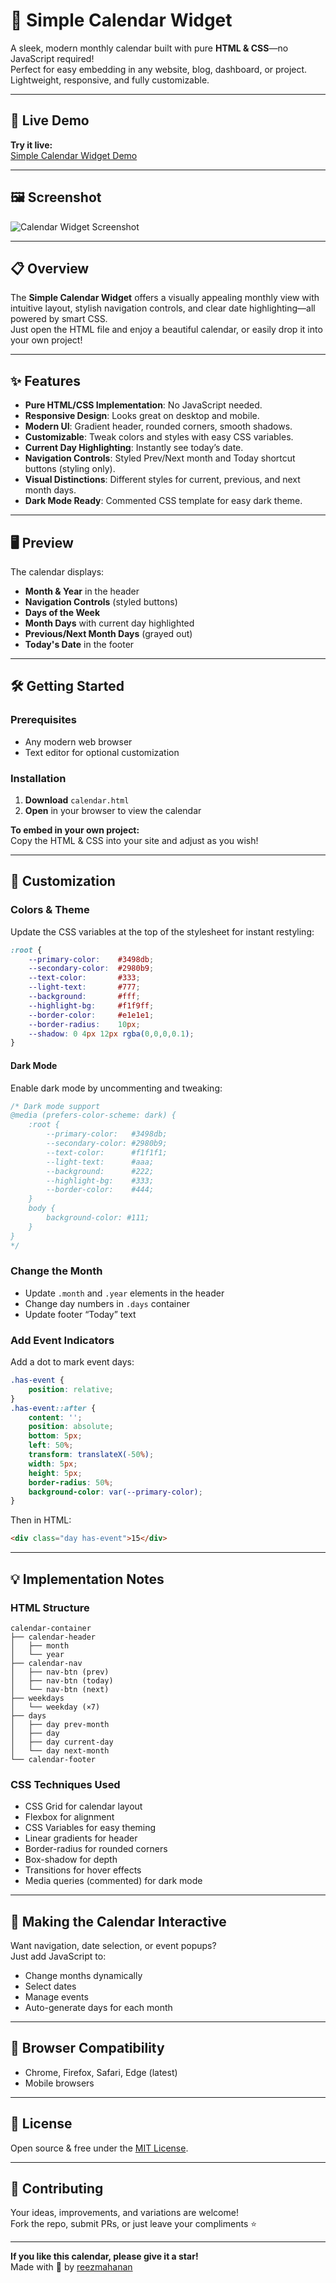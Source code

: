 # 📅 Simple Calendar Widget

A sleek, modern monthly calendar built with pure **HTML & CSS**—no JavaScript required!  
Perfect for easy embedding in any website, blog, dashboard, or project.  
Lightweight, responsive, and fully customizable.

---

## 🚀 Live Demo

**Try it live:**  
[Simple Calendar Widget Demo](https://reezmahanan.github.io/calander/)

---

## 🖼️ Screenshot

![Calendar Widget Screenshot](https://github.com/reezmahanan/calander/blob/main/Screenshot%202025-09-14%20112604.png)

---

## 📋 Overview

The **Simple Calendar Widget** offers a visually appealing monthly view with intuitive layout, stylish navigation controls, and clear date highlighting—all powered by smart CSS.  
Just open the HTML file and enjoy a beautiful calendar, or easily drop it into your own project!

---

## ✨ Features

- **Pure HTML/CSS Implementation**: No JavaScript needed.
- **Responsive Design**: Looks great on desktop and mobile.
- **Modern UI**: Gradient header, rounded corners, smooth shadows.
- **Customizable**: Tweak colors and styles with easy CSS variables.
- **Current Day Highlighting**: Instantly see today’s date.
- **Navigation Controls**: Styled Prev/Next month and Today shortcut buttons (styling only).
- **Visual Distinctions**: Different styles for current, previous, and next month days.
- **Dark Mode Ready**: Commented CSS template for easy dark theme.

---

## 🖥️ Preview

The calendar displays:

- **Month & Year** in the header
- **Navigation Controls** (styled buttons)
- **Days of the Week**
- **Month Days** with current day highlighted
- **Previous/Next Month Days** (grayed out)
- **Today's Date** in the footer

---

## 🛠️ Getting Started

### Prerequisites

- Any modern web browser
- Text editor for optional customization

### Installation

1. **Download** `calendar.html`
2. **Open** in your browser to view the calendar

**To embed in your own project:**  
Copy the HTML & CSS into your site and adjust as you wish!

---

## 🎨 Customization

### Colors & Theme

Update the CSS variables at the top of the stylesheet for instant restyling:

```css
:root {
    --primary-color:    #3498db;
    --secondary-color:  #2980b9;
    --text-color:       #333;
    --light-text:       #777;
    --background:       #fff;
    --highlight-bg:     #f1f9ff;
    --border-color:     #e1e1e1;
    --border-radius:    10px;
    --shadow: 0 4px 12px rgba(0,0,0,0.1);
}
```

#### Dark Mode

Enable dark mode by uncommenting and tweaking:

```css
/* Dark mode support
@media (prefers-color-scheme: dark) {
    :root {
        --primary-color:   #3498db;
        --secondary-color: #2980b9;
        --text-color:      #f1f1f1;
        --light-text:      #aaa;
        --background:      #222;
        --highlight-bg:    #333;
        --border-color:    #444;
    }
    body {
        background-color: #111;
    }
}
*/
```

### Change the Month

- Update `.month` and `.year` elements in the header
- Change day numbers in `.days` container
- Update footer “Today” text

### Add Event Indicators

Add a dot to mark event days:

```css
.has-event {
    position: relative;
}
.has-event::after {
    content: '';
    position: absolute;
    bottom: 5px;
    left: 50%;
    transform: translateX(-50%);
    width: 5px;
    height: 5px;
    border-radius: 50%;
    background-color: var(--primary-color);
}
```

Then in HTML:

```html
<div class="day has-event">15</div>
```

---

## 💡 Implementation Notes

### HTML Structure

```plaintext
calendar-container
├── calendar-header
│   ├── month
│   └── year
├── calendar-nav
│   ├── nav-btn (prev)
│   ├── nav-btn (today)
│   └── nav-btn (next)
├── weekdays
│   └── weekday (×7)
├── days
│   ├── day prev-month
│   ├── day
│   ├── day current-day
│   └── day next-month
└── calendar-footer
```

### CSS Techniques Used

- CSS Grid for calendar layout
- Flexbox for alignment
- CSS Variables for easy theming
- Linear gradients for header
- Border-radius for rounded corners
- Box-shadow for depth
- Transitions for hover effects
- Media queries (commented) for dark mode

---

## 🔧 Making the Calendar Interactive

Want navigation, date selection, or event popups?  
Just add JavaScript to:

- Change months dynamically
- Select dates
- Manage events
- Auto-generate days for each month

---

## 📱 Browser Compatibility

- Chrome, Firefox, Safari, Edge (latest)
- Mobile browsers

---

## 📝 License

Open source & free under the [MIT License](LICENSE).

---

## 🤝 Contributing

Your ideas, improvements, and variations are welcome!  
Fork the repo, submit PRs, or just leave your compliments ⭐

---

**If you like this calendar, please give it a star!**  
Made with 💙 by [reezmahanan](https://github.com/reezmahanan)
